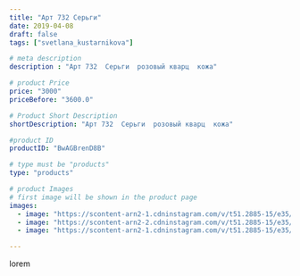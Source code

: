 ```yaml
---
title: "Арт 732 Серьги"
date: 2019-04-08
draft: false
tags: ["svetlana_kustarnikova"]

# meta description
description : "Арт 732  Серьги  розовый кварц  кожа"

# product Price
price: "3000"
priceBefore: "3600.0"

# Product Short Description
shortDescription: "Арт 732  Серьги  розовый кварц  кожа"

#product ID
productID: "BwAGBrenD8B"

# type must be "products"
type: "products"

# product Images
# first image will be shown in the product page
images:
  - image: "https://scontent-arn2-1.cdninstagram.com/v/t51.2885-15/e35/56806706_281926416062618_6399166652422113048_n.jpg?se=7&tp=1&_nc_ht=scontent-arn2-1.cdninstagram.com&_nc_cat=102&_nc_ohc=0dfvtnCxjG8AX9jWh4k&oh=f45df044d008ec2f338e1ce94af5ce26&oe=606CBEAA&ig_cache_key=MjAxNzYzOTEzMzkwOTY2NTI5OQ%3D%3D.2"
  - image: "https://scontent-arn2-2.cdninstagram.com/v/t51.2885-15/e35/54513478_267139974189452_1479696508947946748_n.jpg?se=7&tp=1&_nc_ht=scontent-arn2-2.cdninstagram.com&_nc_cat=108&_nc_ohc=cltwFkKZuGcAX-vW22-&oh=3c58818edcaf6cd29668e3dfe1748111&oe=606A67A2&ig_cache_key=MjAxNzYzOTEzMzg5MjkxOTUxNw%3D%3D.2"
  - image: "https://scontent-arn2-1.cdninstagram.com/v/t51.2885-15/e35/57333622_572497976578761_6673831600464056192_n.jpg?se=8&tp=1&_nc_ht=scontent-arn2-1.cdninstagram.com&_nc_cat=109&_nc_ohc=vZ6lSx5mqiQAX_NiVe7&oh=07ce3f31f76eac11ec37b65f263926c7&oe=606CE04C&ig_cache_key=MjAxNzYzOTEzMzkxODExMTA3Mw%3D%3D.2"

---
```

lorem
